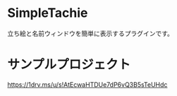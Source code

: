 # SimpleTachie
立ち絵と名前ウィンドウを簡単に表示するプラグインです。

# サンプルプロジェクト
https://1drv.ms/u/s!AtEcwaHTDUe7dP6vQ3B5sTeUHdc
